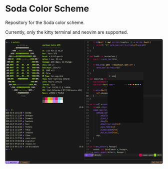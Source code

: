 # Soda Color Scheme
Repository for the Soda color scheme.  

Currently, only the kitty terminal and neovim are supported. 

<img height=400px src="screenshot.png" />
